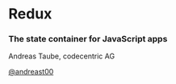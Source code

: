 <!-- .slide: data-background="img/background-title-16x9.png" -->

# Redux
### The state container for JavaScript apps


Andreas Taube, codecentric AG


[@andreast00](https://twitter.com/andreast00)
